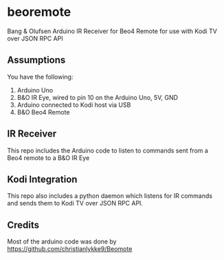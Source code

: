 # beoremote
Bang &amp; Olufsen Arduino IR Receiver for Beo4 Remote for use with Kodi TV over JSON RPC API

## Assumptions

You have the following:

1. Arduino Uno
2. B&O IR Eye, wired to pin 10 on the Arduino Uno, 5V, GND
3. Arduino connected to Kodi host via USB
4. B&O Beo4 Remote

## IR Receiver

This repo includes the Arduino code to listen to commands sent from a Beo4 remote to a B&O IR Eye

## Kodi Integration

This repo also includes a python daemon which listens for IR commands and sends them to Kodi TV over JSON RPC API. 

## Credits

Most of the arduino code was done by https://github.com/christianlykke9/Beomote
